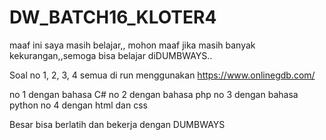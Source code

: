 # DW_BATCH16_KLOTER4


maaf ini saya masih belajar,, mohon maaf jika masih banyak kekurangan,,semoga bisa belajar diDUMBWAYS..

Soal no 1, 2, 3, 4 
 semua di run menggunakan https://www.onlinegdb.com/ 
 
 no 1 dengan bahasa C#
 no 2 dengan bahasa php
 no 3 dengan bahasa python
 no 4 dengan html dan css
 
 
 
 Besar bisa berlatih dan bekerja dengan DUMBWAYS
